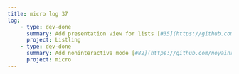```yaml
---
title: micro log 37
log:
    - type: dev-done
      summary: Add presentation view for lists [#35](https://github.com/noyainrain/listling/issues/35)
      project: Listling
    - type: dev-done
      summary: Add noninteractive mode [#82](https://github.com/noyainrain/micro/issues/82)
      project: micro
---
```


